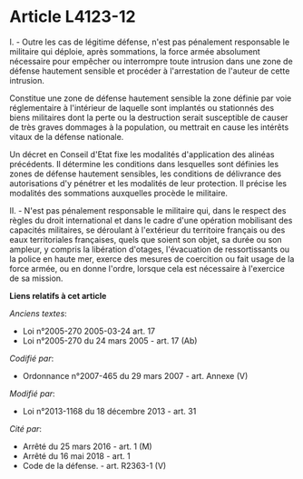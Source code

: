 # Article L4123-12

I. - Outre les cas de légitime défense, n'est pas pénalement responsable le militaire qui déploie, après sommations, la force
armée absolument nécessaire pour empêcher ou interrompre toute intrusion dans une zone de défense hautement sensible et
procéder à l'arrestation de l'auteur de cette intrusion.

Constitue une zone de défense hautement sensible la zone définie par voie réglementaire à l'intérieur de laquelle sont
implantés ou stationnés des biens militaires dont la perte ou la destruction serait susceptible de causer de très graves
dommages à la population, ou mettrait en cause les intérêts vitaux de la défense nationale.

Un décret en Conseil d'Etat fixe les modalités d'application des alinéas précédents. Il détermine les conditions dans
lesquelles sont définies les zones de défense hautement sensibles, les conditions de délivrance des autorisations d'y
pénétrer et les modalités de leur protection. Il précise les modalités des sommations auxquelles procède le militaire.

II. - N'est pas pénalement responsable le militaire qui, dans le respect des règles du droit international et dans le cadre
d'une opération mobilisant des capacités militaires, se déroulant à l'extérieur du territoire français ou des eaux
territoriales françaises, quels que soient son objet, sa durée ou son ampleur, y compris la libération d'otages, l'évacuation
de ressortissants ou la police en haute mer, exerce des mesures de coercition ou fait usage de la force armée, ou en donne
l'ordre, lorsque cela est nécessaire à l'exercice de sa mission.

**Liens relatifs à cet article**

_Anciens textes_:

  - Loi n°2005-270 2005-03-24 art. 17
  - Loi n°2005-270 du 24 mars 2005 - art. 17 (Ab)

_Codifié par_:

  - Ordonnance n°2007-465 du 29 mars 2007 - art. Annexe (V)

_Modifié par_:

  - Loi n°2013-1168 du 18 décembre 2013 - art. 31

_Cité par_:

  - Arrêté du 25 mars 2016 - art. 1 (M)
  - Arrêté du 16 mai 2018 - art. 1
  - Code de la défense. - art. R2363-1 (V)
